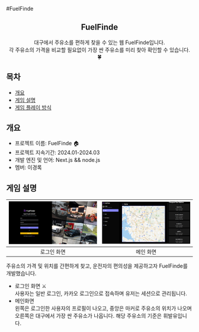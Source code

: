 #FuelFinde

<div align="center">
<h2> FuelFinde</h2>
대구에서 주유소를 편하게 찾을 수 있는 웹 FuelFinde입니다.<br> 각 주유소의 가격을 비교할 필요없이 가장 싼 주유소를 미리 찾아 확인할 수 있습니다. 🍀
</div>

## 목차
  - [개요](#개요) 
  - [게임 설명](#게임-설명)
  - [게임 플레이 방식](#게임-플레이-방식)

## 개요
- 프로젝트 이름: FuelFinde 🏠
- 프로젝트 지속기간: 2024.01-2024.03
- 개발 엔진 및 언어: Next.js && node.js
- 멤버: 이경록

## 게임 설명
|![alt text](image.png)|![alt text](image-1.png)|
|:---:|:---:|
|로그인 화면|메인 화면|

주유소의 가격 및 위치를 간편하게 찾고, 운전자의 편의성을 제공하고자 FuelFinde를 개발했습니다.<br>
- 로그인 화면 ⚔️<br>
사용자는 일반 로그인, 카카오 로그인으로 접속하며 유저는 세션으로 관리됩니다.
- 메인화면<br>
왼쪽은 로그인한 사용자의 프로필이 나오고, 중앙은 마커로 주유소의 위치가 나오며 오른쪽은 대구에서 가장 싼 주유소가 나옵니다. 해당 주유소의 기준은 휘발유입니다.